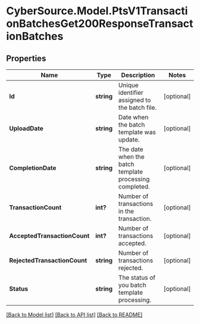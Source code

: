 # CyberSource.Model.PtsV1TransactionBatchesGet200ResponseTransactionBatches
## Properties

Name | Type | Description | Notes
------------ | ------------- | ------------- | -------------
**Id** | **string** | Unique identifier assigned to the batch file. | [optional] 
**UploadDate** | **string** | Date when the batch template was update. | [optional] 
**CompletionDate** | **string** | The date when the batch template processing completed. | [optional] 
**TransactionCount** | **int?** | Number of transactions in the transaction. | [optional] 
**AcceptedTransactionCount** | **int?** | Number of transactions accepted. | [optional] 
**RejectedTransactionCount** | **string** | Number of transactions rejected. | [optional] 
**Status** | **string** | The status of you batch template processing. | [optional] 

[[Back to Model list]](../README.md#documentation-for-models) [[Back to API list]](../README.md#documentation-for-api-endpoints) [[Back to README]](../README.md)

